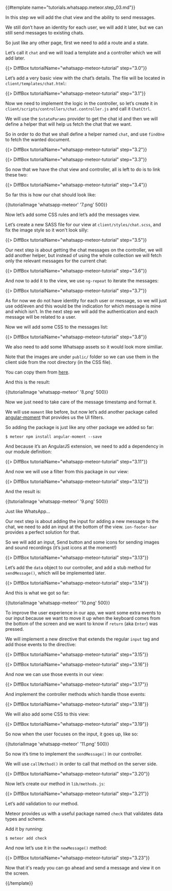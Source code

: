 {{#template name="tutorials.whatsapp.meteor.step_03.md"}}


In this step we will add the chat view and the ability to send messages.

We still don’t have an identity for each user, we will add it later, but we can still send messages to existing chats.

So just like any other page, first we need to add a route and a state.

Let’s call it `chat` and we will load a template and a controller which we will add later.

{{> DiffBox tutorialName="whatsapp-meteor-tutorial" step="3.0"}}

Let’s add a very basic view with the chat’s details. The file will be located in `client/templates/chat.html`:

{{> DiffBox tutorialName="whatsapp-meteor-tutorial" step="3.1"}}

Now we need to implement the logic in the controller, so let’s create it in `client/scripts/controllers/chat.controller.js` and call it `ChatCtrl`.

We will use the `$stateParams` provider to get the chat id and then we will define a helper that will help us fetch the chat that we want.

So in order to do that we shall define a helper named `chat`, and use `findOne` to fetch the wanted document.

{{> DiffBox tutorialName="whatsapp-meteor-tutorial" step="3.2"}}

{{> DiffBox tutorialName="whatsapp-meteor-tutorial" step="3.3"}}

So now that we have the chat view and controller, all is left to do is to link these two:

{{> DiffBox tutorialName="whatsapp-meteor-tutorial" step="3.4"}}

So far this is how our chat should look like:

{{tutorialImage 'whatsapp-meteor' '7.png' 500}}

Now let’s add some CSS rules and let’s add the messages view.

Let’s create a new SASS file for our view at `client/styles/chat.scss`, and fix the image style so it won't look silly:

{{> DiffBox tutorialName="whatsapp-meteor-tutorial" step="3.5"}}

Our next step is about getting the chat messages on the controller, we will add another helper, but instead of using the whole collection we will fetch only the relevant messages for the current chat:

{{> DiffBox tutorialName="whatsapp-meteor-tutorial" step="3.6"}}

And now to add it to the view, we use `ng-repeat` to iterate the messages:

{{> DiffBox tutorialName="whatsapp-meteor-tutorial" step="3.7"}}

As for now we do not have identity for each user or message, so we will just use odd/even and this would be the indication for which message is mine and which isn’t. In the next step we will add the authentication and each message will be related to a user.

Now we will add some CSS to the messages list:

{{> DiffBox tutorialName="whatsapp-meteor-tutorial" step="3.8"}}

We also need to add some Whatsapp assets so it would look more similiar.

Note that the images are under `public/` folder so we can use them in the client side from the root directory (in the CSS file).

You can copy them from [here](https://github.com/DAB0mB/angular-meteor-whatsapp/tree/master/public).

And this is the result:

{{tutorialImage 'whatsapp-meteor' '8.png' 500}}

Now we just need to take care of the message timestamp and format it.

We will use `moment` like before, but now let’s add another package called [angular-moment](https://github.com/urish/angular-moment) that provides us the UI filters.

So adding the package is just like any other package we added so far:

    $ meteor npm install angular-moment --save

And because it’s an AngularJS extension, we need to add a dependency in our module definition:

{{> DiffBox tutorialName="whatsapp-meteor-tutorial" step="3.11"}}

And now we will use a filter from this package in our view:

{{> DiffBox tutorialName="whatsapp-meteor-tutorial" step="3.12"}}

And the result is:

{{tutorialImage 'whatsapp-meteor' '9.png' 500}}

Just like WhatsApp...

Our next step is about adding the input for adding a new message to the chat, we need to add an input at the bottom of the view. `ion-footer-bar` provides a perfect solution for that.

So we will add an input, Send button and some icons for sending images and sound recordings (it’s just icons at the moment!)

{{> DiffBox tutorialName="whatsapp-meteor-tutorial" step="3.13"}}

Let’s add the `data` object to our controller, and add a stub method for `sendMessage()`, which will be implemented later.

{{> DiffBox tutorialName="whatsapp-meteor-tutorial" step="3.14"}}

And this is what we got so far:

{{tutorialImage 'whatsapp-meteor' '10.png' 500}}

To improve the user experience in our app, we want some extra events to our input because we want to move it up when the keyboard comes from the bottom of the screen and we want to know if `return` (aka `Enter`) was pressed.

We will implement a new directive that extends the regular `input` tag and add those events to the directive:

{{> DiffBox tutorialName="whatsapp-meteor-tutorial" step="3.15"}}

{{> DiffBox tutorialName="whatsapp-meteor-tutorial" step="3.16"}}

And now we can use those events in our view:

{{> DiffBox tutorialName="whatsapp-meteor-tutorial" step="3.17"}}

And implement the controller methods which handle those events:

{{> DiffBox tutorialName="whatsapp-meteor-tutorial" step="3.18"}}

We will also add some CSS to this view:

{{> DiffBox tutorialName="whatsapp-meteor-tutorial" step="3.19"}}

So now when the user focuses on the input, it goes up, like so:

{{tutorialImage 'whatsapp-meteor' '11.png' 500}}

So now it’s time to implement the `sendMessage()` in our controller.

We will use `callMethod()` in order to call that method on the server side.

{{> DiffBox tutorialName="whatsapp-meteor-tutorial" step="3.20"}}

Now let’s create our method in `lib/methods.js`:

{{> DiffBox tutorialName="whatsapp-meteor-tutorial" step="3.21"}}

Let’s add validation to our method.

Meteor provides us with a useful package named `check` that validates data types and scheme.

Add it by running:

    $ meteor add check

And now let’s use it in the `newMessage()` method:

{{> DiffBox tutorialName="whatsapp-meteor-tutorial" step="3.23"}}

Now that it's ready you can go ahead and send a message and view it on the screen.


{{/template}}

